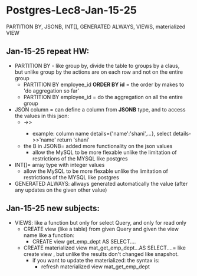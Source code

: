 # Postgres-Lec8-Jan-15-25
PARTITION BY, JSONB, INT[], GENERATED ALWAYS, VIEWS, materialized VIEW
## **Jan-15-25 repeat HW:**
* PARTITION BY - like group by, divide the table to groups by a claus, \
  but unlike group by the actions are on each row and not on the entire group
  * PARTITION BY employee_id **ORDER BY id** = the order by makes to 'do aggregation so far'
  * PARTITION BY employee_id = do the aggregation on all the entire group
* JSON column = can define a column from **JSONB** type, and to access the values in this json:
  * <column name>->><key in the json>
    * example: column name details={'name':'shani',...}, select details->>'name' return 'shani'
  * the B in JSONB= added more functionality on the json values
    * allow the MySQL to be more flexable unlike the limitation of restrictions of the MYSQL like postgres
* INT[]= array type with integer values
  * allow the MySQL to be more flexable unlike the limitation of restrictions of the MYSQL like postgres
* GENERATED ALWAYS: allways generated automatically the value (after any updates on the given other value)
## **Jan-15-25 new subjects:**
  * VIEWS: like a function but only for select Query, and only for read only
    * CREATE view (like a table) from given Query and given the view name like a function:
      * CREATE view get_emp_dept AS
        SELECT....
    * CREATE materialized view mat_get_emp_dept...AS SELECT....= like create view , but unlike the results don't changed 
     like snapshot.
      * if you want to update the materialized: the syntax is:
        * refresh materialized view mat_get_emp_dept
